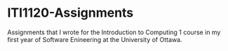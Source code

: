 # ITI1120-Assignments

Assignments that I wrote for the Introduction to Computing 1 course in my first year of Software Enineering at the University of Ottawa.
